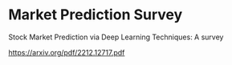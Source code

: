 # Market Prediction Survey
Stock Market Prediction via Deep Learning Techniques: A survey

https://arxiv.org/pdf/2212.12717.pdf